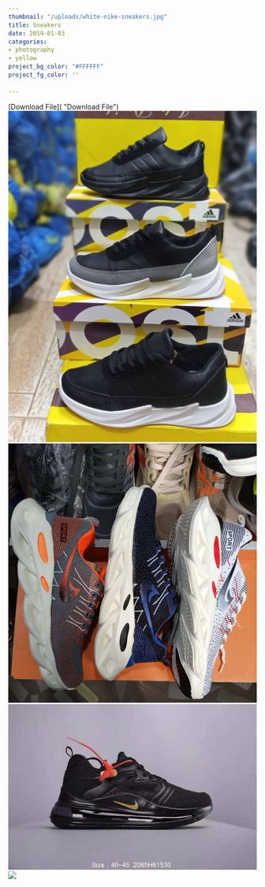 ```yaml
---
thumbnail: "/uploads/white-nike-sneakers.jpg"
title: Sneakers
date: 2019-01-03
categories:
- photography
- yellow
project_bg_color: "#FFFFFF"
project_fg_color: ''

---
```

[Download File]( "Download File")![](/uploads/sneakers.jpg)![](/uploads/nike-sneakers.jpg)![](/uploads/black-nike-sneakers.jpg)![](/uploads/markus-spiske-516263-unsplash.jpg)